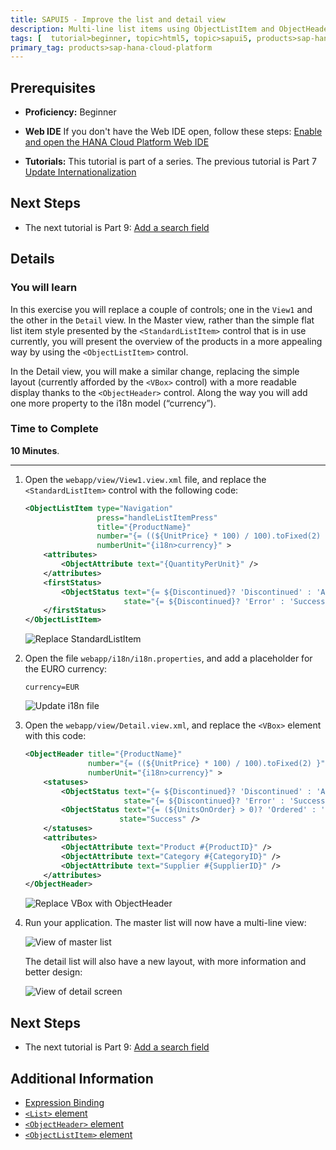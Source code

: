 ```yaml
---
title: SAPUI5 - Improve the list and detail view
description: Multi-line list items using ObjectListItem and ObjectHeader controls
tags: [  tutorial>beginner, topic>html5, topic>sapui5, products>sap-hana-cloud-platform ]
primary_tag: products>sap-hana-cloud-platform
---
```

## Prerequisites  
 - **Proficiency:** Beginner 

 - **Web IDE** If you don't have the Web IDE open, follow these steps: [Enable and open the HANA Cloud Platform Web IDE](https://go.sap.com/developer/tutorials/sapui5-webide-open-webide.html)

 - **Tutorials:** This tutorial is part of a series.  The previous tutorial is Part 7 [Update Internationalization](https://go.sap.com/developer/tutorials/sapui5-webide-update-internationalization.html)

## Next Steps
 - The next tutorial is Part 9: [Add a search field](https://go.sap.com/developer/tutorials/sapui5-webide-add-search-field.html)

## Details
### You will learn  
In this exercise you will replace a couple of controls; one in the `View1` and the other in the `Detail` view. In the Master view, rather than the simple flat list item style presented by the `<StandardListItem>` control that is in use currently, you will present the overview of the products in a more appealing way by using the `<ObjectListItem>` control.

In the Detail view, you will make a similar change, replacing the simple layout (currently afforded by the `<VBox>` control) with a more readable display thanks to the `<ObjectHeader>` control. Along the way you will add one more property to the i18n model (“currency”).

### Time to Complete
**10 Minutes**.

---

1.  Open the `webapp/view/View1.view.xml` file, and replace the `<StandardListItem>` control with the following code:

    ```xml
    <ObjectListItem type="Navigation"
                    press="handleListItemPress"
                    title="{ProductName}"
                    number="{= ((${UnitPrice} * 100) / 100).toFixed(2) }"
                    numberUnit="{i18n>currency}" >
    	<attributes>
    		<ObjectAttribute text="{QuantityPerUnit}" />
    	</attributes>
    	<firstStatus>
    		<ObjectStatus text="{= ${Discontinued}? 'Discontinued' : 'Available' }"
                          state="{= ${Discontinued}? 'Error' : 'Success' }" />
    	</firstStatus>
    </ObjectListItem>
    ```
    
    ![Replace StandardListItem](1.png)
  
2.  Open the file `webapp/i18n/i18n.properties`, and add a placeholder for the EURO currency:

    ```
    currency=EUR
    ```
    
    ![Update i18n file](2.png)
  
3.  Open the `webapp/view/Detail.view.xml`, and replace the `<VBox>` element with this code:

    ```xml
    <ObjectHeader title="{ProductName}"
	              number="{= ((${UnitPrice} * 100) / 100).toFixed(2) }"
	              numberUnit="{i18n>currency}" >
		<statuses>
			<ObjectStatus text="{= ${Discontinued}? 'Discontinued' : 'Available' }"
		                  state="{= ${Discontinued}? 'Error' : 'Success' }" />
			<ObjectStatus text="{= (${UnitsOnOrder} > 0)? 'Ordered' : '' }"
		                 state="Success" />
		</statuses>
		<attributes>
			<ObjectAttribute text="Product #{ProductID}" />
			<ObjectAttribute text="Category #{CategoryID}" />
			<ObjectAttribute text="Supplier #{SupplierID}" />
		</attributes>
	</ObjectHeader>
	```

    ![Replace VBox with ObjectHeader](3.png)

4.  Run your application.  The master list will now have a multi-line view:

	 ![View of master list](4a.png)

    The detail list will also have a new layout, with more information and better design:
    
	 ![View of detail screen](4b.png)


## Next Steps
 - The next tutorial is Part 9: [Add a search field](https://go.sap.com/developer/tutorials/sapui5-webide-add-search-field.html)

## Additional Information
- [Expression Binding](http://anz.mygraebe.de/new-ui5/#7)
- [`<List>` element](https://sapui5.hana.ondemand.com/explored.html#/entity/sap.m.List/samples)
- [`<ObjectHeader>` element](https://sapui5.hana.ondemand.com/explored.html#/entity/sap.m.ObjectHeader/samples)
- [`<ObjectListItem>` element](https://sapui5.hana.ondemand.com/explored.html#/entity/sap.m.ObjectListItem/samples)

